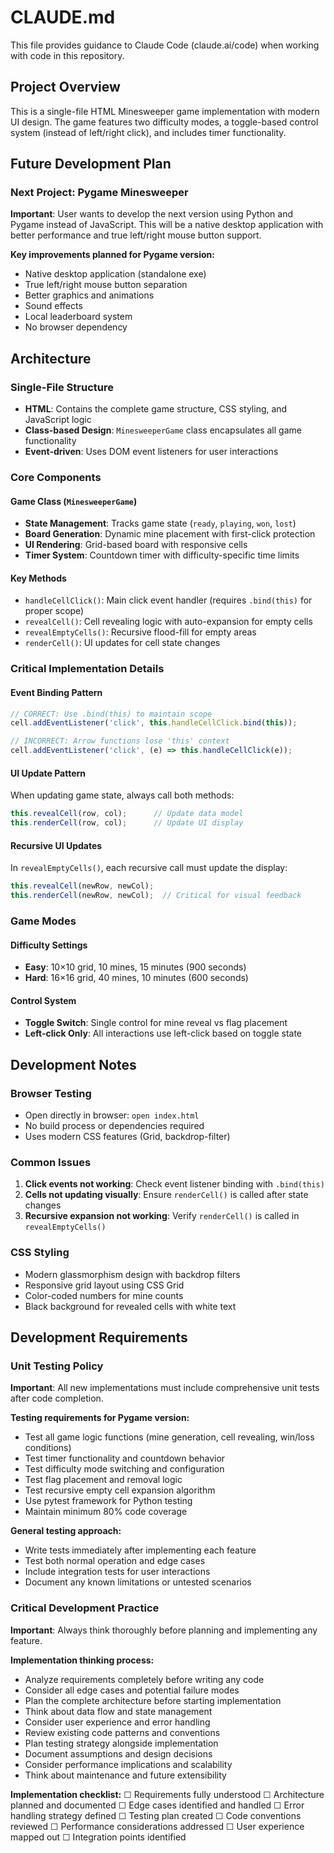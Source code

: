 # CLAUDE.md

This file provides guidance to Claude Code (claude.ai/code) when working with code in this repository.

## Project Overview

This is a single-file HTML Minesweeper game implementation with modern UI design. The game features two difficulty modes, a toggle-based control system (instead of left/right click), and includes timer functionality.

## Future Development Plan

### Next Project: Pygame Minesweeper
**Important**: User wants to develop the next version using Python and Pygame instead of JavaScript. This will be a native desktop application with better performance and true left/right mouse button support.

**Key improvements planned for Pygame version:**
- Native desktop application (standalone exe)
- True left/right mouse button separation
- Better graphics and animations
- Sound effects
- Local leaderboard system
- No browser dependency

## Architecture

### Single-File Structure
- **HTML**: Contains the complete game structure, CSS styling, and JavaScript logic
- **Class-based Design**: `MinesweeperGame` class encapsulates all game functionality
- **Event-driven**: Uses DOM event listeners for user interactions

### Core Components

#### Game Class (`MinesweeperGame`)
- **State Management**: Tracks game state (`ready`, `playing`, `won`, `lost`)
- **Board Generation**: Dynamic mine placement with first-click protection
- **UI Rendering**: Grid-based board with responsive cells
- **Timer System**: Countdown timer with difficulty-specific time limits

#### Key Methods
- `handleCellClick()`: Main click event handler (requires `.bind(this)` for proper scope)
- `revealCell()`: Cell revealing logic with auto-expansion for empty cells
- `revealEmptyCells()`: Recursive flood-fill for empty areas
- `renderCell()`: UI updates for cell state changes

### Critical Implementation Details

#### Event Binding Pattern
```javascript
// CORRECT: Use .bind(this) to maintain scope
cell.addEventListener('click', this.handleCellClick.bind(this));

// INCORRECT: Arrow functions lose 'this' context
cell.addEventListener('click', (e) => this.handleCellClick(e));
```

#### UI Update Pattern
When updating game state, always call both methods:
```javascript
this.revealCell(row, col);      // Update data model
this.renderCell(row, col);      // Update UI display
```

#### Recursive UI Updates
In `revealEmptyCells()`, each recursive call must update the display:
```javascript
this.revealCell(newRow, newCol);
this.renderCell(newRow, newCol);  // Critical for visual feedback
```

### Game Modes

#### Difficulty Settings
- **Easy**: 10×10 grid, 10 mines, 15 minutes (900 seconds)
- **Hard**: 16×16 grid, 40 mines, 10 minutes (600 seconds)

#### Control System
- **Toggle Switch**: Single control for mine reveal vs flag placement
- **Left-click Only**: All interactions use left-click based on toggle state

## Development Notes

### Browser Testing
- Open directly in browser: `open index.html`
- No build process or dependencies required
- Uses modern CSS features (Grid, backdrop-filter)

### Common Issues
1. **Click events not working**: Check event listener binding with `.bind(this)`
2. **Cells not updating visually**: Ensure `renderCell()` is called after state changes
3. **Recursive expansion not working**: Verify `renderCell()` is called in `revealEmptyCells()`

### CSS Styling
- Modern glassmorphism design with backdrop filters
- Responsive grid layout using CSS Grid
- Color-coded numbers for mine counts
- Black background for revealed cells with white text

## Development Requirements

### Unit Testing Policy
**Important**: All new implementations must include comprehensive unit tests after code completion.

**Testing requirements for Pygame version:**
- Test all game logic functions (mine generation, cell revealing, win/loss conditions)
- Test timer functionality and countdown behavior
- Test difficulty mode switching and configuration
- Test flag placement and removal logic
- Test recursive empty cell expansion algorithm
- Use pytest framework for Python testing
- Maintain minimum 80% code coverage

**General testing approach:**
- Write tests immediately after implementing each feature
- Test both normal operation and edge cases
- Include integration tests for user interactions
- Document any known limitations or untested scenarios

### Critical Development Practice
**Important**: Always think thoroughly before planning and implementing any feature.

**Implementation thinking process:**
- Analyze requirements completely before writing any code
- Consider all edge cases and potential failure modes
- Plan the complete architecture before starting implementation
- Think about data flow and state management
- Consider user experience and error handling
- Review existing code patterns and conventions
- Plan testing strategy alongside implementation
- Document assumptions and design decisions
- Consider performance implications and scalability
- Think about maintenance and future extensibility

**Implementation checklist:**
☐ Requirements fully understood
☐ Architecture planned and documented
☐ Edge cases identified and handled
☐ Error handling strategy defined
☐ Testing plan created
☐ Code conventions reviewed
☐ Performance considerations addressed
☐ User experience mapped out
☐ Integration points identified